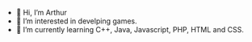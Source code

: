 - 👋 Hi, I’m Arthur
- 👀 I’m interested in develping games.
- 🌱 I’m currently learning C++, Java, Javascript, PHP, HTML and CSS.
<!---
qpumped/qpumped is a ✨ special ✨ repository because its `README.md` (this file) appears on your GitHub profile.
You can click the Preview link to take a look at your changes.
--->

